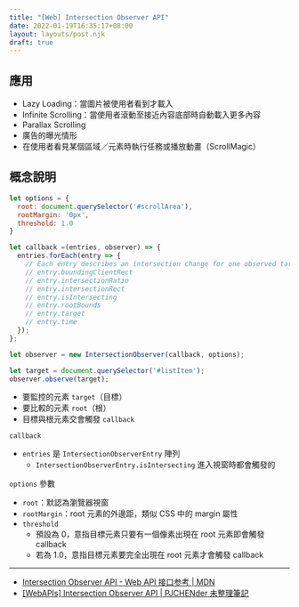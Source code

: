 ```yaml
---
title: "[Web] Intersection Observer API"
date: 2022-01-19T16:35:17+08:00
layout: layouts/post.njk
draft: true
---
```


## 應用

- Lazy Loading：當圖片被使用者看到才載入
- Infinite Scrolling：當使用者滾動至接近內容底部時自動載入更多內容
- Parallax Scrolling
- 廣告的曝光情形
- 在使用者看見某個區域／元素時執行任務或播放動畫（ScrollMagic）

## 概念說明

```js
let options = {
  root: document.querySelector('#scrollArea'),
  rootMargin: '0px',
  threshold: 1.0
}

let callback =(entries, observer) => {
  entries.forEach(entry => {
    // Each entry describes an intersection change for one observed target element:
    // entry.boundingClientRect
    // entry.intersectionRatio
    // entry.intersectionRect
    // entry.isIntersecting
    // entry.rootBounds
    // entry.target
    // entry.time
  });
};

let observer = new IntersectionObserver(callback, options);

let target = document.querySelector('#listItem');
observer.observe(target);
```

- 要監控的元素 `target`（目標）
- 要比較的元素 `root`（根）
- 目標與根元素交會觸發 `callback`

`callback` 

- `entries` 是 `IntersectionObserverEntry` 陣列
  - `IntersectionObserverEntry.isIntersecting` 進入視窗時都會觸發的

`options` 參數

- `root`：默認為瀏覽器視窗
- `rootMargin`：root 元素的外邊距，類似 CSS 中的 margin 屬性
- `threshold`
  - 預設為 0，意指目標元素只要有一個像素出現在 root 元素即會觸發 callback
  - 若為 1.0，意指目標元素要完全出現在 root 元素才會觸發 callback

---

- [Intersection Observer API - Web API 接口参考 | MDN](https://developer.mozilla.org/zh-CN/docs/Web/API/Intersection_Observer_API)
- [[WebAPIs] Intersection Observer API | PJCHENder 未整理筆記](https://pjchender.dev/webapis/webapis-intersection-observer/)